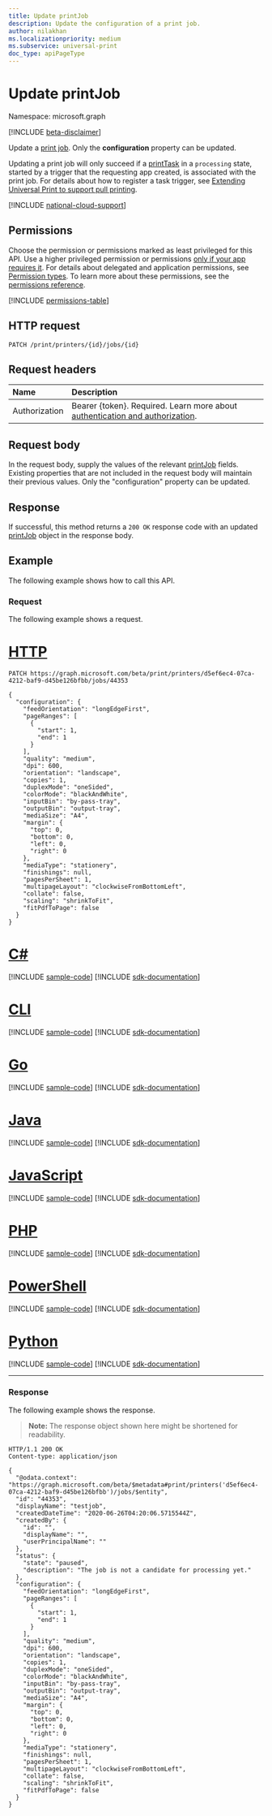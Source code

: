 ```yaml
---
title: Update printJob 
description: Update the configuration of a print job.
author: nilakhan
ms.localizationpriority: medium
ms.subservice: universal-print
doc_type: apiPageType
---
```


# Update printJob

Namespace: microsoft.graph

[!INCLUDE [beta-disclaimer](../../includes/beta-disclaimer.md)]

Update a [print job](../resources/printjob.md). Only the **configuration** property can be updated.

Updating a print job will only succeed if a [printTask](../resources/printTask.md) in a `processing` state, started by a trigger that the requesting app created, is associated with the print job. For details about how to register a task trigger, see [Extending Universal Print to support pull printing](/graph/universal-print-concept-overview#extending-universal-print-to-support-pull-printing).

[!INCLUDE [national-cloud-support](../../includes/global-us.md)]

## Permissions
Choose the permission or permissions marked as least privileged for this API. Use a higher privileged permission or permissions [only if your app requires it](/graph/permissions-overview#best-practices-for-using-microsoft-graph-permissions). For details about delegated and application permissions, see [Permission types](/graph/permissions-overview#permission-types). To learn more about these permissions, see the [permissions reference](/graph/permissions-reference).

<!-- { "blockType": "permissions", "name": "printjob_update" } -->
[!INCLUDE [permissions-table](../includes/permissions/printjob-update-permissions.md)]

## HTTP request
<!-- { "blockType": "ignored" } -->
```http
PATCH /print/printers/{id}/jobs/{id}
```
## Request headers
| Name          | Description   |
|:--------------|:--------------|
|Authorization|Bearer {token}. Required. Learn more about [authentication and authorization](/graph/auth/auth-concepts).|

## Request body
In the request body, supply the values of the relevant [printJob](../resources/printjob.md) fields. Existing properties that are not included in the request body will maintain their previous values. 
Only the "configuration" property can be updated.

## Response
If successful, this method returns a `200 OK` response code with an updated [printJob](../resources/printjob.md) object in the response body.

## Example
The following example shows how to call this API.
### Request
The following example shows a request.


# [HTTP](#tab/http)
<!-- {
  "blockType": "request",
  "name": "printjob-update",
  "sampleKeys": ["44353", "d5ef6ec4-07ca-4212-baf9-d45be126bfbb"]
}-->
```http
PATCH https://graph.microsoft.com/beta/print/printers/d5ef6ec4-07ca-4212-baf9-d45be126bfbb/jobs/44353

{
  "configuration": {
    "feedOrientation": "longEdgeFirst",
    "pageRanges": [
      {
        "start": 1,
        "end": 1
      }
    ],
    "quality": "medium",
    "dpi": 600,
    "orientation": "landscape",
    "copies": 1,
    "duplexMode": "oneSided",
    "colorMode": "blackAndWhite",
    "inputBin": "by-pass-tray",
    "outputBin": "output-tray",
    "mediaSize": "A4",
    "margin": {
      "top": 0,
      "bottom": 0,
      "left": 0,
      "right": 0
    },
    "mediaType": "stationery",
    "finishings": null,
    "pagesPerSheet": 1,
    "multipageLayout": "clockwiseFromBottomLeft",
    "collate": false,
    "scaling": "shrinkToFit",
    "fitPdfToPage": false
  }
}
```

# [C#](#tab/csharp)
[!INCLUDE [sample-code](../includes/snippets/csharp/printjob-update-csharp-snippets.md)]
[!INCLUDE [sdk-documentation](../includes/snippets/snippets-sdk-documentation-link.md)]

# [CLI](#tab/cli)
[!INCLUDE [sample-code](../includes/snippets/cli/printjob-update-cli-snippets.md)]
[!INCLUDE [sdk-documentation](../includes/snippets/snippets-sdk-documentation-link.md)]

# [Go](#tab/go)
[!INCLUDE [sample-code](../includes/snippets/go/printjob-update-go-snippets.md)]
[!INCLUDE [sdk-documentation](../includes/snippets/snippets-sdk-documentation-link.md)]

# [Java](#tab/java)
[!INCLUDE [sample-code](../includes/snippets/java/printjob-update-java-snippets.md)]
[!INCLUDE [sdk-documentation](../includes/snippets/snippets-sdk-documentation-link.md)]

# [JavaScript](#tab/javascript)
[!INCLUDE [sample-code](../includes/snippets/javascript/printjob-update-javascript-snippets.md)]
[!INCLUDE [sdk-documentation](../includes/snippets/snippets-sdk-documentation-link.md)]

# [PHP](#tab/php)
[!INCLUDE [sample-code](../includes/snippets/php/printjob-update-php-snippets.md)]
[!INCLUDE [sdk-documentation](../includes/snippets/snippets-sdk-documentation-link.md)]

# [PowerShell](#tab/powershell)
[!INCLUDE [sample-code](../includes/snippets/powershell/printjob-update-powershell-snippets.md)]
[!INCLUDE [sdk-documentation](../includes/snippets/snippets-sdk-documentation-link.md)]

# [Python](#tab/python)
[!INCLUDE [sample-code](../includes/snippets/python/printjob-update-python-snippets.md)]
[!INCLUDE [sdk-documentation](../includes/snippets/snippets-sdk-documentation-link.md)]

---

### Response
The following example shows the response.
>**Note:** The response object shown here might be shortened for readability. 
<!-- {
  "blockType": "response",
  "truncated": true,
  "@odata.type": "microsoft.graph.printJob"
} -->
```http
HTTP/1.1 200 OK
Content-type: application/json

{
  "@odata.context": "https://graph.microsoft.com/beta/$metadata#print/printers('d5ef6ec4-07ca-4212-baf9-d45be126bfbb')/jobs/$entity",
  "id": "44353",
  "displayName": "testjob",
  "createdDateTime": "2020-06-26T04:20:06.5715544Z",
  "createdBy": {
    "id": "",
    "displayName": "",
    "userPrincipalName": ""
  },
  "status": {
    "state": "paused",
    "description": "The job is not a candidate for processing yet."
  },
  "configuration": {
    "feedOrientation": "longEdgeFirst",
    "pageRanges": [
      {
        "start": 1,
        "end": 1
      }
    ],
    "quality": "medium",
    "dpi": 600,
    "orientation": "landscape",
    "copies": 1,
    "duplexMode": "oneSided",
    "colorMode": "blackAndWhite",
    "inputBin": "by-pass-tray",
    "outputBin": "output-tray",
    "mediaSize": "A4",
    "margin": {
      "top": 0,
      "bottom": 0,
      "left": 0,
      "right": 0
    },
    "mediaType": "stationery",
    "finishings": null,
    "pagesPerSheet": 1,
    "multipageLayout": "clockwiseFromBottomLeft",
    "collate": false,
    "scaling": "shrinkToFit",
    "fitPdfToPage": false
  }
}
```

<!-- uuid: 8fcb5dbc-d5aa-4681-8e31-b001d5168d79
2015-10-25 14:57:30 UTC -->
<!-- {
  "type": "#page.annotation",
  "description": "Update print job",
  "keywords": "",
  "section": "documentation",
  "tocPath": ""
}-->


